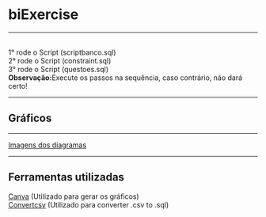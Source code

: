 # biExercise
<hr>
</br>1° rode o Script (scriptbanco.sql)
</br>2° rode o Script (constraint.sql)
</br>3° rode o Script (questoes.sql)
</br><b>Observação:</b><span>Execute os passos na sequência, caso contrário, não dará certo!</span>
<hr>
<h2>Gráficos</h2>
<hr>
<a href="https://imgur.com/a/LcuVXtJ" target="_blank">Imagens dos diagramas </a>
<hr>
<h2>Ferramentas utilizadas</h2>
<a href="https://www.canva.com/pt_br/graficos/grafico-barras/">Canva</a><span> (Utilizado para gerar os gráficos)</span></br>
<a href="https://www.convertcsv.com/csv-to-sql.htm">Convertcsv</a><span> (Utilizado para converter .csv to .sql)</span></br>
